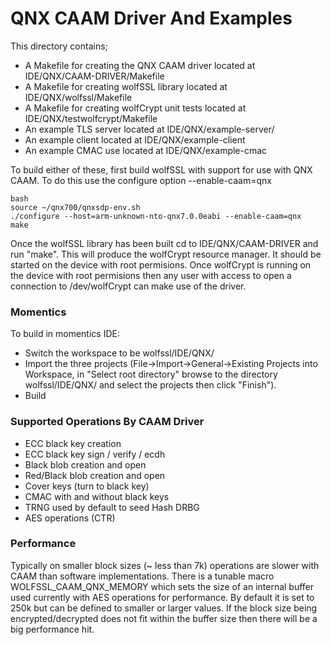# QNX CAAM Driver And Examples

This directory contains;
- A Makefile for creating the QNX CAAM driver located at IDE/QNX/CAAM-DRIVER/Makefile
- A Makefile for creating wolfSSL library located at IDE/QNX/wolfssl/Makefile
- A Makefile for creating wolfCrypt unit tests located at IDE/QNX/testwolfcrypt/Makefile
- An example TLS server located at IDE/QNX/example-server/
- An example client located at IDE/QNX/example-client
- An example CMAC use located at IDE/QNX/example-cmac

To build either of these, first build wolfSSL with support for use with QNX CAAM. To do this use the configure option --enable-caam=qnx

```
bash
source ~/qnx700/qnxsdp-env.sh
./configure --host=arm-unknown-nto-qnx7.0.0eabi --enable-caam=qnx
make
```

Once the wolfSSL library has been built cd to IDE/QNX/CAAM-DRIVER and run "make". This will produce the wolfCrypt resource manager. It should be started on the device with root permisions. Once wolfCrypt is running on the device with root permisions then any user with access to open a connection to /dev/wolfCrypt can make use of the driver.  

### Momentics
To build in momentics IDE:

- Switch the workspace to be wolfssl/IDE/QNX/
- Import the three projects (File->Import->General->Existing Projects into Workspace, in "Select root directory" browse to the directory wolfssl/IDE/QNX/ and select the projects then click "Finish").
- Build

### Supported Operations By CAAM Driver
- ECC black key creation
- ECC black key sign / verify / ecdh
- Black blob creation and open
- Red/Black blob creation and open
- Cover keys (turn to black key)
- CMAC with and without black keys
- TRNG used by default to seed Hash DRBG
- AES operations (CTR)

### Performance

Typically on smaller block sizes (~ less than 7k) operations are slower with CAAM than software implementations. There is a tunable macro WOLFSSL_CAAM_QNX_MEMORY which sets the size of an internal buffer used currently with AES operations for performance. By default it is set to 250k but can be defined to smaller or larger values. If the block size being encrypted/decrypted does not fit within the buffer size then there will be a big performance hit.
